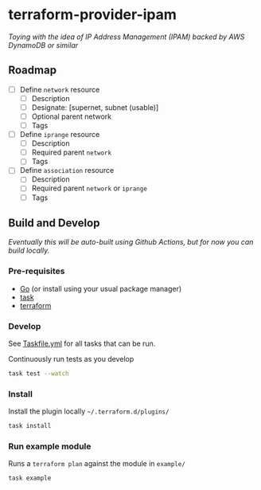 # terraform-provider-ipam

_Toying with the idea of IP Address Management (IPAM) backed by AWS DynamoDB or similar_

## Roadmap

- [ ] Define `network` resource
  - [ ] Description
  - [ ] Designate: [supernet, subnet (usable)]
  - [ ] Optional parent network
  - [ ] Tags
- [ ] Define `iprange` resource
  - [ ] Description
  - [ ] Required parent `network`
  - [ ] Tags
- [ ] Define `association` resource
  - [ ] Description
  - [ ] Required parent `network` or `iprange`
  - [ ] Tags

## Build and Develop

_Eventually this will be auto-built using Github Actions, but for now you can build locally._

### Pre-requisites

- [Go](https://www.terraform.io/downloads.html) (or install using your usual package manager)
- [task](https://taskfile.dev/#/installation)
- [terraform](https://www.terraform.io/downloads.html)

### Develop

See [Taskfile.yml](Taskfile.yml) for all tasks that can be run.

Continuously run tests as you develop

```sh
task test --watch
```

### Install

Install the plugin locally `~/.terraform.d/plugins/`

```sh
task install
```

### Run example module

Runs a `terraform plan` against the module in `example/`

```sh
task example
```
